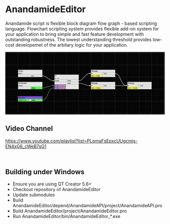 # AnandamideEditor

Anandamide script is flexible block diagram flow graph - based scripting language. 
Flowchart scripting system provides flexible add-on system for your application 
to bring simple and fast feature development with outstanding robustness. 
The lowest understanding threshold provides low-cost developemet of the arbitary 
logic for your application. 

![Screenshot](docs/branching_blocks.png)

## Video Channel

https://www.youtube.com/playlist?list=PLqmaFsEpxcUUgcmjs-EN4xG8_cWeB7sG1

<br>

## Building under Windows
* Ensure you are using QT Creator 5.6+
* Checkout repository of AnandamideEditor
* Update submodules
* Build AnandamideEditor/depend/AnandamideAPI/project/AnandamideAPI.pro
* Build AnandamideEditor/project/AnandamideEditor.pro
* Run AnandamideEditor/bin/AnandamideEditor_*.exe
